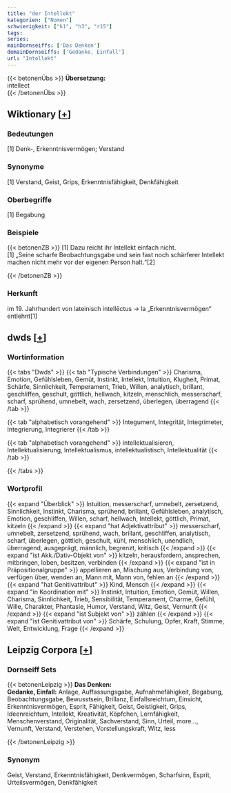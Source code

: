 ```yaml
---
title: "der Intellekt"
kategorien: ["Nomen"]
schwierigkeit: ["k1", "h3", "r15"]
tags:
series:
mainDornseiffs: ['Das Denken']
domainDornseiffs: ['Gedanke, Einfall']
url: "Intellekt"
---
```


{{< betonenÜbs >}}
**Übersetzung:**  
intellect  
{{< /betonenÜbs >}}

## Wiktionary [[+](https://de.wiktionary.org/wiki/Intellekt)]

### Bedeutungen
[1] Denk-, Erkenntnisvermögen; Verstand  

### Synonyme
[1] Verstand, Geist, Grips, Erkenntnisfähigkeit, Denkfähigkeit  

### Oberbegriffe
[1] Begabung  

### Beispiele
{{< betonenZB >}}
[1] Dazu reicht ihr Intellekt einfach nicht.  
[1] „Seine scharfe Beobachtungsgabe und sein fast noch schärferer Intellekt machen nicht mehr vor der eigenen Person halt.“[2]  

{{< /betonenZB >}}
### Herkunft
im 19. Jahrhundert von lateinisch intellēctus → la „Erkenntnisvermögen“ entlehnt[1]  



## dwds [[+](https://www.dwds.de/wb/Intellekt)]

### Wortinformation
{{< tabs "Dwds" >}}
{{< tab "Typische Verbindungen" >}}
Charisma, Emotion, Gefühlsleben, Gemüt, Instinkt, Intellekt, Intuition, Klugheit, Primat, Schärfe, Sinnlichkeit, Temperament, Trieb, Willen, analytisch, brillant, geschliffen, geschult, göttlich, hellwach, kitzeln, menschlich, messerscharf, scharf, sprühend, umnebelt, wach, zersetzend, überlegen, überragend
{{< /tab >}}

{{< tab "alphabetisch vorangehend" >}}
Integument, Integrität, Integrimeter, Integrierung, Integrierer
{{< /tab >}}

{{< tab "alphabetisch vorangehend" >}}
intellektualisieren, Intellektualisierung, Intellektualismus, intellektualistisch, Intellektualität
{{< /tab >}}

{{< /tabs >}}

### Wortprofil
{{< expand "Überblick" >}} Intuition, messerscharf, umnebelt, zersetzend, Sinnlichkeit, Instinkt, Charisma, sprühend, brillant, Gefühlsleben, analytisch, Emotion, geschliffen, Willen, scharf, hellwach, Intellekt, göttlich, Primat, kitzeln {{< /expand >}}
{{< expand "hat Adjektivattribut" >}} messerscharf, umnebelt, zersetzend, sprühend, wach, brillant, geschliffen, analytisch, scharf, überlegen, göttlich, geschult, kühl, menschlich, unendlich, überragend, ausgeprägt, männlich, begrenzt, kritisch {{< /expand >}}
{{< expand "ist Akk./Dativ-Objekt von" >}} kitzeln, herausfordern, ansprechen, mitbringen, loben, besitzen, verbinden {{< /expand >}}
{{< expand "ist in Präpositionalgruppe" >}} appellieren an, Mischung aus, Verbindung von, verfügen über, wenden an, Mann mit, Mann von, fehlen an {{< /expand >}}
{{< expand "hat Genitivattribut" >}} Kind, Mensch {{< /expand >}}
{{< expand "in Koordination mit" >}} Instinkt, Intuition, Emotion, Gemüt, Willen, Charisma, Sinnlichkeit, Trieb, Sensibilität, Temperament, Charme, Gefühl, Wille, Charakter, Phantasie, Humor, Verstand, Witz, Geist, Vernunft {{< /expand >}}
{{< expand "ist Subjekt von" >}} zählen {{< /expand >}}
{{< expand "ist Genitivattribut von" >}} Schärfe, Schulung, Opfer, Kraft, Stimme, Welt, Entwicklung, Frage {{< /expand >}}

## Leipzig Corpora [[+](https://corpora.uni-leipzig.de/en/res?word=Intellekt&corpusId=deu_newscrawl-public_2018)]

### Dornseiff Sets
{{< betonenLeipzig >}}
**Das Denken:**  
**Gedanke, Einfall:** Anlage, Auffassungsgabe, Aufnahmefähigkeit, Begabung, Beobachtungsgabe, Bewusstsein, Brillanz, Einfallsreichtum, Einsicht, Erkenntnisvermögen, Esprit, Fähigkeit, Geist, Geistigkeit, Grips, Ideenreichtum, Intellekt, Kreativität, Köpfchen, Lernfähigkeit, Menschenverstand, Originalität, Sachverstand, Sinn, Urteil, more..., Vernunft, Verstand, Verstehen, Vorstellungskraft, Witz, less  

{{< /betonenLeipzig >}}

### Synonym
Geist, Verstand, Erkenntnisfähigkeit, Denkvermögen, Scharfsinn, Esprit, Urteilsvermögen, Denkfähigkeit

